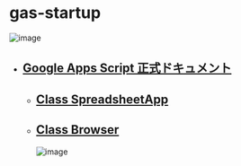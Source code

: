 # gas-startup

![image](https://user-images.githubusercontent.com/1501327/189235965-e95dfdb9-af66-4f19-ba33-103e6d59a402.png)

- ## [Google Apps Script 正式ドキュメント](https://developers.google.com/apps-script/reference)
  - ## [Class SpreadsheetApp](https://developers.google.com/apps-script/reference/spreadsheet/spreadsheet-app)
  - ## [Class Browser](https://developers.google.com/apps-script/reference/base/browser)
    ![image](https://user-images.githubusercontent.com/1501327/189237713-9ce7cc93-2eb6-4744-8bcd-9d9b8a769a90.png)
